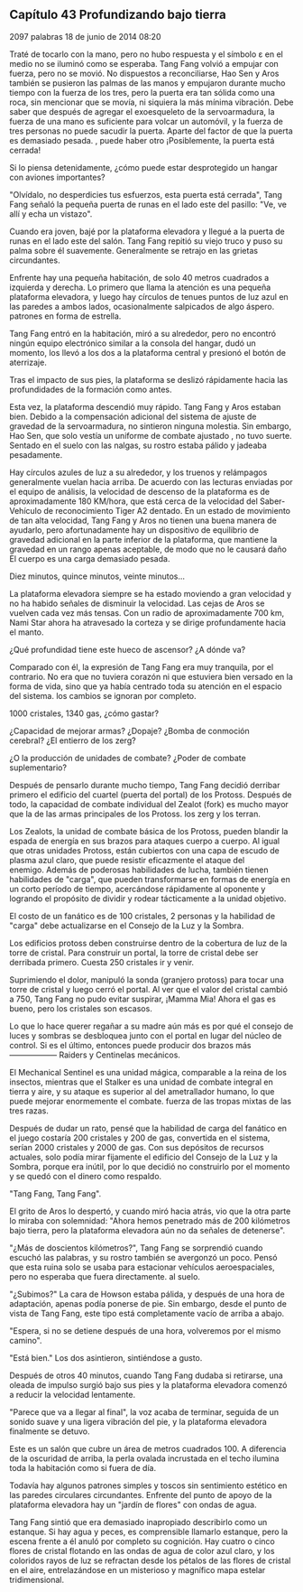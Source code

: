 
## Capítulo 43 Profundizando bajo tierra


2097 palabras
18 de junio de 2014 08:20


Traté de tocarlo con la mano, pero no hubo respuesta y el símbolo ε en el medio no se iluminó como se esperaba. Tang Fang volvió a empujar con fuerza, pero no se movió. No dispuestos a reconciliarse, Hao Sen y Aros también se pusieron las palmas de las manos y empujaron durante mucho tiempo con la fuerza de los tres, pero la puerta era tan sólida como una roca, sin mencionar que se movía, ni siquiera la más mínima vibración. Debe saber que después de agregar el exoesqueleto de la servoarmadura, la fuerza de una mano es suficiente para volcar un automóvil, y la fuerza de tres personas no puede sacudir la puerta. Aparte del factor de que la puerta es demasiado pesada. , puede haber otro ¡Posiblemente, la puerta está cerrada!

Si lo piensa detenidamente, ¿cómo puede estar desprotegido un hangar con aviones importantes?

"Olvídalo, no desperdicies tus esfuerzos, esta puerta está cerrada", Tang Fang señaló la pequeña puerta de runas en el lado este del pasillo: "Ve, ve allí y echa un vistazo".

Cuando era joven, bajé por la plataforma elevadora y llegué a la puerta de runas en el lado este del salón. Tang Fang repitió su viejo truco y puso su palma sobre él suavemente. Generalmente se retrajo en las grietas circundantes.

Enfrente hay una pequeña habitación, de solo 40 metros cuadrados a izquierda y derecha. Lo primero que llama la atención es una pequeña plataforma elevadora, y luego hay círculos de tenues puntos de luz azul en las paredes a ambos lados, ocasionalmente salpicados de algo áspero. patrones en forma de estrella.

Tang Fang entró en la habitación, miró a su alrededor, pero no encontró ningún equipo electrónico similar a la consola del hangar, dudó un momento, los llevó a los dos a la plataforma central y presionó el botón de aterrizaje.

Tras el impacto de sus pies, la plataforma se deslizó rápidamente hacia las profundidades de la formación como antes.

Esta vez, la plataforma descendió muy rápido. Tang Fang y Aros estaban bien. Debido a la compensación adicional del sistema de ajuste de gravedad de la servoarmadura, no sintieron ninguna molestia. Sin embargo, Hao Sen, que solo vestía un uniforme de combate ajustado , no tuvo suerte. Sentado en el suelo con las nalgas, su rostro estaba pálido y jadeaba pesadamente.

Hay círculos azules de luz a su alrededor, y los truenos y relámpagos generalmente vuelan hacia arriba. De acuerdo con las lecturas enviadas por el equipo de análisis, la velocidad de descenso de la plataforma es de aproximadamente 180 KM/hora, que está cerca de la velocidad del Saber- Vehículo de reconocimiento Tiger A2 dentado. En un estado de movimiento de tan alta velocidad, Tang Fang y Aros no tienen una buena manera de ayudarlo, pero afortunadamente hay un dispositivo de equilibrio de gravedad adicional en la parte inferior de la plataforma, que mantiene la gravedad en un rango apenas aceptable, de modo que no le causará daño El cuerpo es una carga demasiado pesada.

Diez minutos, quince minutos, veinte minutos...

La plataforma elevadora siempre se ha estado moviendo a gran velocidad y no ha habido señales de disminuir la velocidad. Las cejas de Aros se vuelven cada vez más tensas. Con un radio de aproximadamente 700 km, Nami Star ahora ha atravesado la corteza y se dirige profundamente hacia el manto.

¿Qué profundidad tiene este hueco de ascensor? ¿A dónde va?

Comparado con él, la expresión de Tang Fang era muy tranquila, por el contrario. No era que no tuviera corazón ni que estuviera bien versado en la forma de vida, sino que ya había centrado toda su atención en el espacio del sistema. los cambios se ignoran por completo.

1000 cristales, 1340 gas, ¿cómo gastar?

¿Capacidad de mejorar armas? ¿Dopaje? ¿Bomba de conmoción cerebral? ¿El entierro de los zerg?

¿O la producción de unidades de combate? ¿Poder de combate suplementario?

Después de pensarlo durante mucho tiempo, Tang Fang decidió derribar primero el edificio del cuartel (puerta del portal) de los Protoss. Después de todo, la capacidad de combate individual del Zealot (fork) es mucho mayor que la de las armas principales de los Protoss. los zerg y los terran.

Los Zealots, la unidad de combate básica de los Protoss, pueden blandir la espada de energía en sus brazos para ataques cuerpo a cuerpo. Al igual que otras unidades Protoss, están cubiertos con una capa de escudo de plasma azul claro, que puede resistir eficazmente el ataque del enemigo. Además de poderosas habilidades de lucha, también tienen habilidades de "carga", que pueden transformarse en formas de energía en un corto período de tiempo, acercándose rápidamente al oponente y logrando el propósito de dividir y rodear tácticamente a la unidad objetivo.

El costo de un fanático es de 100 cristales, 2 personas y la habilidad de "carga" debe actualizarse en el Consejo de la Luz y la Sombra.

Los edificios protoss deben construirse dentro de la cobertura de luz de la torre de cristal. Para construir un portal, la torre de cristal debe ser derribada primero. Cuesta 250 cristales ir y venir.

Suprimiendo el dolor, manipuló la sonda (granjero protoss) para tocar una torre de cristal y luego cerró el portal. Al ver que el valor del cristal cambió a 750, Tang Fang no pudo evitar suspirar, ¡Mamma Mia! Ahora el gas es bueno, pero los cristales son escasos.

Lo que lo hace querer regañar a su madre aún más es por qué el consejo de luces y sombras se desbloquea junto con el portal en lugar del núcleo de control. Si es el último, entonces puede producir dos brazos más—————— Raiders y Centinelas mecánicos.

El Mechanical Sentinel es una unidad mágica, comparable a la reina de los insectos, mientras que el Stalker es una unidad de combate integral en tierra y aire, y su ataque es superior al del ametrallador humano, lo que puede mejorar enormemente el combate. fuerza de las tropas mixtas de las tres razas.

Después de dudar un rato, pensé que la habilidad de carga del fanático en el juego costaría 200 cristales y 200 de gas, convertida en el sistema, serían 2000 cristales y 2000 de gas. Con sus depósitos de recursos actuales, solo podía mirar fijamente el edificio del Consejo de la Luz y la Sombra, porque era inútil, por lo que decidió no construirlo por el momento y se quedó con el dinero como respaldo.

"Tang Fang, Tang Fang".

El grito de Aros lo despertó, y cuando miró hacia atrás, vio que la otra parte lo miraba con solemnidad: "Ahora hemos penetrado más de 200 kilómetros bajo tierra, pero la plataforma elevadora aún no da señales de detenerse".

"¿Más de doscientos kilómetros?", Tang Fang se sorprendió cuando escuchó las palabras, y su rostro también se avergonzó un poco. Pensó que esta ruina solo se usaba para estacionar vehículos aeroespaciales, pero no esperaba que fuera directamente. al suelo.

"¿Subimos?" La cara de Howson estaba pálida, y después de una hora de adaptación, apenas podía ponerse de pie. Sin embargo, desde el punto de vista de Tang Fang, este tipo está completamente vacío de arriba a abajo.

"Espera, si no se detiene después de una hora, volveremos por el mismo camino".

"Está bien." Los dos asintieron, sintiéndose a gusto.

Después de otros 40 minutos, cuando Tang Fang dudaba si retirarse, una oleada de impulso surgió bajo sus pies y la plataforma elevadora comenzó a reducir la velocidad lentamente.

"Parece que va a llegar al final", la voz acaba de terminar, seguida de un sonido suave y una ligera vibración del pie, y la plataforma elevadora finalmente se detuvo.

Este es un salón que cubre un área de metros cuadrados 100. A diferencia de la oscuridad de arriba, la perla ovalada incrustada en el techo ilumina toda la habitación como si fuera de día.

Todavía hay algunos patrones simples y toscos sin sentimiento estético en las paredes circulares circundantes. Enfrente del punto de apoyo de la plataforma elevadora hay un "jardín de flores" con ondas de agua.

Tang Fang sintió que era demasiado inapropiado describirlo como un estanque. Si hay agua y peces, es comprensible llamarlo estanque, pero la escena frente a él anuló por completo su cognición. Hay cuatro o cinco flores de cristal flotando en las ondas de agua de color azul claro, y los coloridos rayos de luz se refractan desde los pétalos de las flores de cristal en el aire, entrelazándose en un misterioso y magnífico mapa estelar tridimensional.
